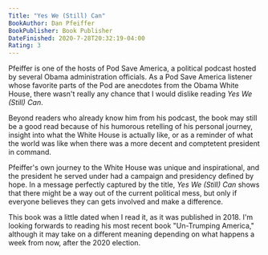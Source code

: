 ```yaml
---
Title: "Yes We (Still) Can"
BookAuthor: Dan Pfeiffer
BookPublisher: Book Publisher
DateFinished: 2020-7-28T20:32:19-04:00
Rating: 3
---
```


Pfeiffer is one of the hosts of Pod Save America, a political podcast hosted by several Obama administration officials.
As a Pod Save America listener whose favorite parts of the Pod are anecdotes from the Obama White House, there wasn't really any chance that I would dislike reading *Yes We (Still) Can*.

Beyond readers who already know him from his podcast, the book may still be a good read because of his humorous retelling of his personal journey, insight into what the White House is actually like, or as a reminder of what the world was like when there was a more decent and comptetent president in command.

Pfeiffer's own journey to the White House was unique and inspirational, and the president he served under had a campaign and presidency defined by hope.
In a message perfectly captured by the title, *Yes We (Still) Can* shows that there might be a way out of the current political mess, but only if everyone believes they can gets involved and make a difference.

This book was a little dated when I read it, as it was published in 2018.
I'm looking forwards to reading his most recent book "Un-Trumping America," although it may take on a different meaning depending on what happens a week from now, after the 2020 election.
